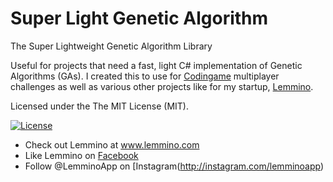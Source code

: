 # Super Light Genetic Algorithm
The Super Lightweight Genetic Algorithm Library

Useful for projects that need a fast, light C# implementation of Genetic Algorithms (GAs).
I created this to use for [Codingame](http://www.codingame.com) multiplayer challenges as well as various other projects like for my startup, [Lemmino](http://www.lemmino.com).

Licensed under the The MIT License (MIT).

[![License](http://img.shields.io/:license-MIT-blue.svg)](https://raw.githubusercontent.com/lemmino/SuperLightGeneticAlgorithm/master/LICENSE)

* Check out Lemmino at www.lemmino.com
* Like Lemmino on [Facebook](http://facebook.com/lemminoapp)
* Follow @LemminoApp on [Instagram(http://instagram.com/lemminoapp)
